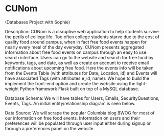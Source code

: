 CUNom
=====

(Databases Project with Sophie)

Description: CUNom is a disruptive web application to help students survive the perils of college life. Too often college students starve due to the cost of quality food around campus, when in fact free food events happen for nearly every meal of the day everyday. CUNom presents aggregated information about free food events on campus through an easy to use search interface. Users can go to the website and search for free food by keywords, tags, and date, as well as create an account to receive email notifications about upcoming free food. Here the events info will be taken from the Events Table (with attributes for Date, Location, id) and Events will have associated Tags (with attributes e\_id, name).  We hope to build the implement the front-end option and create the website using the light-weight Python framework Flask built on top of a MySQL database.

Database Schema: We will have tables for Users, Emails, SecurityQuestions, Events, Tags. An initial entity/relationship diagram is seen below.

Data Source: We will scrape the popular Columbia blog BWOG for most of our information on free food events. Information on users and their preferences will be populated through user input either during signup or through a preferences panel on the website.


